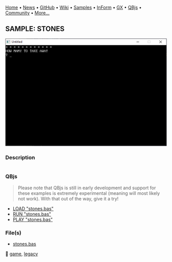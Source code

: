 [Home](https://qb64.com) • [News](../../news.md) • [GitHub](https://github.com/QB64Official/qb64) • [Wiki](https://github.com/QB64Official/qb64/wiki) • [Samples](../../samples.md) • [InForm](../../inform.md) • [GX](../../gx.md) • [QBjs](../../qbjs.md) • [Community](../../community.md) • [More...](../../more.md)

## SAMPLE: STONES

![screenshot.png](img/screenshot.png)

### Description

```text

```

### QBjs

> Please note that QBjs is still in early development and support for these examples is extremely experimental (meaning will most likely not work). With that out of the way, give it a try!

* [LOAD "stones.bas"](https://v6p9d9t4.ssl.hwcdn.net/html/5963335/index.html?src=https://qb64.com/samples/stones/src/stones.bas)
* [RUN "stones.bas"](https://v6p9d9t4.ssl.hwcdn.net/html/5963335/index.html?mode=auto&src=https://qb64.com/samples/stones/src/stones.bas)
* [PLAY "stones.bas"](https://v6p9d9t4.ssl.hwcdn.net/html/5963335/index.html?mode=play&src=https://qb64.com/samples/stones/src/stones.bas)

### File(s)

* [stones.bas](src/stones.bas)

🔗 [game](../game.md), [legacy](../legacy.md)
